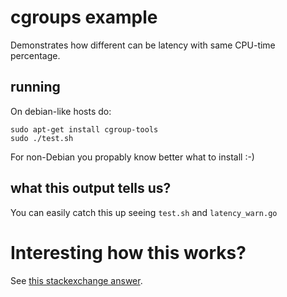 # cgroups example

Demonstrates how different can be latency with same CPU-time percentage.

## running
On debian-like hosts do:
```
sudo apt-get install cgroup-tools
sudo ./test.sh
```

For non-Debian you propably know better what to install :-)

## what this output tells us?
You can easily catch this up seeing `test.sh` and `latency_warn.go`

# Interesting how this works?
See [this stackexchange answer](https://unix.stackexchange.com/a/223282).
